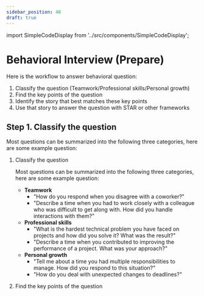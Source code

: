 ```yaml
---
sidebar_position: 48
draft: true
---
```


import SimpleCodeDisplay from '../src/components/SimpleCodeDisplay';

# Behavioral Interview (Prepare)

Here is the workflow to answer behavioral question:

1. Classify the question (Teamwork/Professional skills/Personal growth)
2. Find the key points of the question
3. Identify the story that best matches these key points
4. Use that story to answer the question with STAR or other frameworks

## Step 1. Classify the question

Most questions can be summarized into the following three categories, here are some example question:

1. Classify the question

    Most questions can be summarized into the following three categories, here are some example question:
    - **Teamwork**
        - "How do you respond when you disagree with a coworker?"
        - "Describe a time when you had to work closely with a colleague who was difficult to get along with. How did you handle interactions with them?"
    - **Professional skills**
        - "What is the hardest technical problem you have faced on projects and how did you solve it? What was the result?"
        - "Describe a time when you contributed to improving the performance of a project. What was your approach?"
    - **Personal growth**
        - "Tell me about a time you had multiple responsibilities to manage. How did you respond to this situation?"
        - "How do you deal with unexpected changes to deadlines?"

2. Find the key points of the question




        
